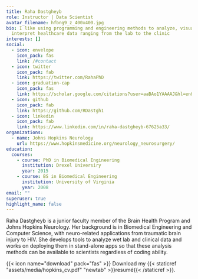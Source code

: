 ```yaml
---
title: Raha Dastgheyb
role: Instructor | Data Scientist
avatar_filename: hfbng9_z_400x400.jpg
bio: I like using programming and engineering methods to analyze, visualize, and
  interpret healthcare data ranging from the lab to the clinic
interests: []
social:
  - icon: envelope
    icon_pack: fas
    link: /#contact
  - icon: twitter
    icon_pack: fab
    link: https://twitter.com/RahaPhD
  - icon: graduation-cap
    icon_pack: fas
    link: https://scholar.google.com/citations?user=aaBAo1YAAAAJ&hl=en&oi=ao
  - icon: github
    icon_pack: fab
    link: https://github.com/RDastgh1
  - icon: linkedin
    icon_pack: fab
    link: https://www.linkedin.com/in/raha-dastgheyb-67625a33/
organizations:
  - name: Johns Hopkins Neurology
    url: https://www.hopkinsmedicine.org/neurology_neurosurgery/
education:
  courses:
    - course: PhD in Biomedical Engineering
      institution: Drexel Universiry
      year: 2015
    - course: BS in Biomedical Engineering
      institution: University of Virginia
      year: 2008
email: ""
superuser: true
highlight_name: false
---
```

Raha Dastgheyb is  a junior faculty member of the Brain Health Program and Johns Hopkins Neurology.  Her background is in Biomedical Engineering and Computer Science, with neuro-related applications from traumatic brain injury to HIV.  She develops tools to analyze wet lab and clinical data and works on deploying them in stand-alone apps so that these analysis methods can be available to scientists regardless of coding ability.

{{< icon name="download" pack="fas" >}} Download my {{< staticref "assets/media/hopkins_cv.pdf" "newtab" >}}resumé{{< /staticref >}}.